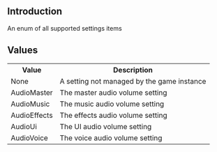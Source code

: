 ## Introduction
An enum of all supported settings items

## Values
<table>
	<tr>
		<th>Value</th>
		<th>Description</th>
	</tr>
	<tr>
		<td>None</td>
		<td>A setting not managed by the game instance</td>
	</tr>
	<tr>
		<td>AudioMaster</td>
		<td>The master audio volume setting</td>
	</tr>
	<tr>
		<td>AudioMusic</td>
		<td>The music audio volume setting</td>
	</tr>
	<tr>
		<td>AudioEffects</td>
		<td>The effects audio volume setting</td>
	</tr>
	<tr>
		<td>AudioUi</td>
		<td>The UI audio volume setting</td>
	</tr>
	<tr>
		<td>AudioVoice</td>
		<td>The voice audio volume setting</td>
	</tr>
</table>